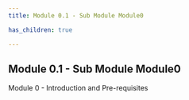 ```yaml
---
title: Module 0.1 - Sub Module Module0 

has_children: true

---
```



## Module 0.1 - Sub Module Module0

Module 0 - Introduction and Pre-requisites
